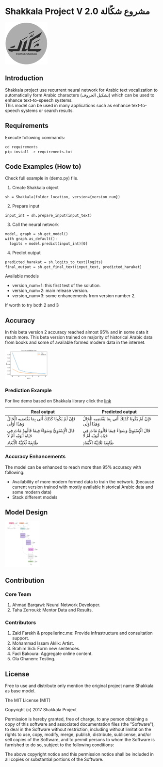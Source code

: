 # Shakkala Project V 2.0 مشروع شكّالة

<img src="images/shakkala.png" alt="Model" height="140" width="140"/>

## Introduction
Shakkala project use recurrent neural network for Arabic text vocalization to automatically form Arabic characters (تشكيل الحروف) which can be used to enhance text-to-speech systems.<br/>
This model can be used in many applications such as enhance text-to-speech systems or search results.

## Requirements
Execute following commands:<br/>
```
cd requirements
pip install -r requirements.txt
```

## Code Examples (How to)
Check full example in (demo.py) file.<br/>

1. Create Shakkala object
```
sh = Shakkala(folder_location, version={version_num})
```
2. Prepare input
```
input_int = sh.prepare_input(input_text)
```
3. Call the neural network
```
model, graph = sh.get_model()
with graph.as_default():
  logits = model.predict(input_int)[0]
```
4. Predict output
```
predicted_harakat = sh.logits_to_text(logits)
final_output = sh.get_final_text(input_text, predicted_harakat)
```
Available models <br>

- version_num=1: this first test of the solution.
- version_num=2: main release version.
- version_num=3: some enhancements from version number 2.

If worth to try both 2 and 3

## Accuracy
In this beta version 2 accuracy reached almost 95% and in some data it reach more.
This beta version trained on majority of historical Arabic data from books and some of available formed modern data in the internet.<br/>

<img src="images/loss_history_v2.png" alt="history" style="height: 100px;"/>

### Prediction Example
For live demo based on Shakkala library click the [link](http://ahmadai.com/shakkala/) <br/>

| Real output | Predicted output |
| ------------- | ---------------- |
| فَإِنْ لَمْ يَكُونَا كَذَلِكَ أَتَى بِمَا يَقْتَضِيهِ الْحَالُ وَهَذَا أَوْلَى  | فَإِنْ لَمْ يَكُونَا كَذَلِكَ أَتَى بِمَا يَقْتَضِيهِ الْحَالُ وَهَذَا أَوْلَى |
| قَالَ الْإِسْنَوِيُّ  وَسَوَاءٌ فِيمَا قَالُوهُ مَاتَ فِي حَيَاةِ أَبَوَيْهِ أَمْ لَا  | قَالَ الْإِسْنَوِيُّ  وَسَوَاءٌ فِيمَا قَالُوهُ مَاتَ فِي حَيَاةِ أَبَوَيْهِ أَمْ لَا  |
| طَابِعَةٌ ثُلَاثِيَّةُ الْأَبْعَاد | طَابِعَةٌ ثَلَاثِيَّةُ الْأَبْعَادِ  |

### Accuracy Enhancements  
The model can be enhanced to reach more than 95% accuracy with following:<br/>
- Availability of more modern formed data to train the network. (because current version trained with mostly available historical Arabic data and some modern data)
- Stack different models

## Model Design
<img src="images/mode_design.png" alt="Model" style="height: 150px;"/>

## Contribution
### Core Team
1. Ahmad Barqawi: Neural Network Developer.<br/>
2. Taha Zerrouki: Mentor Data and Results.<br/>
### Contributors
1. Zaid Farekh & propellerinc.me: Provide infrastructure and consultation support.<br/>
2. Mohammad Issam Aklik: Artist.<br/>
3. Brahim Sidi: Form new sentences.<br/>
4. Fadi Bakoura: Aggregate online content.<br/>
5. Ola Ghanem: Testing.<br/>

License
-------
Free to use and distribute only mention the original project name Shakkala as base model.<br/>

  The MIT License (MIT)

  Copyright (c) 2017 Shakkala Project

  Permission is hereby granted, free of charge, to any person obtaining a copy
  of this software and associated documentation files (the "Software"), to deal
  in the Software without restriction, including without limitation the rights
  to use, copy, modify, merge, publish, distribute, sublicense, and/or sell
  copies of the Software, and to permit persons to whom the Software is
  furnished to do so, subject to the following conditions:

  The above copyright notice and this permission notice shall be included in all
  copies or substantial portions of the Software.
